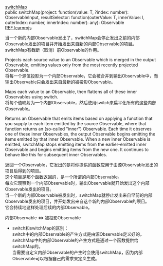 [switchMap](http://reactivex.io/rxjs/class/es6/Observable.js~Observable.html#instance-method-switchMap)  
public switchMap(project: function(value: T, ?index: number): ObservableInput, resultSelector: function(outerValue: T, innerValue: I, outerIndex: number, innerIndex: number): any): Observable  
[REF learnrxjs](https://www.learnrxjs.io/operators/transformation/switchmap.html)  

当一个新的内部Observable发出了，switchMap会停止发出之前的内部Observable发出的项目并开始发出来自新的内部Observable的项目。  
switchMap有截断（取消）前Observable的作用。

Projects each source value to an Observable which is merged in the output Observable, emitting values only from the most recently projected Observable.  
将每一个源值投影为一个内部Observable，它会被合并到输出Observable中，而输出Observable只会发出来自最新的被投影Observable。  

Maps each value to an Observable, then flattens all of these inner Observables using switch.  
将每个值映射为一个内部Observable，然后使用switch来扁平化所有的这些内部Observable。  


Returns an Observable that emits items based on applying a function that you supply to each item emitted by the source Observable, where that function returns an (so-called "inner") Observable. Each time it observes one of these inner Observables, the output Observable begins emitting the items emitted by that inner Observable. When a new inner Observable is emitted, switchMap stops emitting items from the earlier-emitted inner Observable and begins emitting items from the new one. It continues to behave like this for subsequent inner Observables.  

返回一个Observable，它发出的是将你提供的函数应用于由源Observable发出的项目后得到的项目。  
这个项目是那个函数返回的，是一个所谓的内部Observable。  
每次它观察到一个内部Observable时，输出Observable就开始发出这个内部Observable发出的项目。  
当一个新的内部Observable被发出时，switchMap就停止发出来自早前的内部Observable发出的项目，并开始发出来自这个新的内部Observable的项目。  
它会持续地这样处理后续的内部Observable。  


内部Observable <=> 被投影Observable

+ switch和switchMap的区别：  
switch中的内部Observable的产生方式是由源Observable定义好的。  
switchMap中的内部Observable的产生方式是通过一个函数提供给switchMap的。  
当需要自定义内部Observable的产生时会使用switchMap，因为内部Observable可以根据自己的需求来定义生成。  
